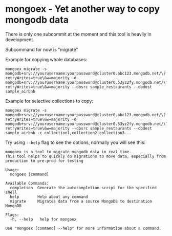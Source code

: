 # mongoex - Yet another way to copy mongodb data

There is only one subcommit at the moment and this tool is heavily in development.

Subcommand for now is "migrate"

Example for copying whole databases:

```
mongoex migrate -s mongodb+srv://yourusername:yourpassword@cluster0.abc123.mongodb.net/\?retryWrites=true\&w=majority -d mongodb+srv://yourusername:yourpassword@cluster0.53yz2fy.mongodb.net/\?retryWrites=true\&w=majority --dbsrc sample_restaurants --dbdest sample_airbnb
```

Example for selective collections to copy:
```
mongoex migrate -s mongodb+srv://yourusername:yourpassword@cluster0.abc123.mongodb.net/\?retryWrites=true\&w=majority -d mongodb+srv://yourusername:yourpassword@cluster0.53yz2fy.mongodb.net/\?retryWrites=true\&w=majority --dbsrc sample_restaurants --dbdest sample_airbnb -c collection1,collection2,collection3...
```
Try using `--help` flag to see the options, normally you will see this:

```
mongoex is a tool to migrate mongodb data in real time.
This tool helps to quickly do migrations to move data, especially from production to pre-prod for testing

Usage:
  mongoex [command]

Available Commands:
  completion  Generate the autocompletion script for the specified shell
  help        Help about any command
  migrate     Migrates data from a source MongoDB to destination MongoDB

Flags:
  -h, --help   help for mongoex

Use "mongoex [command] --help" for more information about a command.
```
